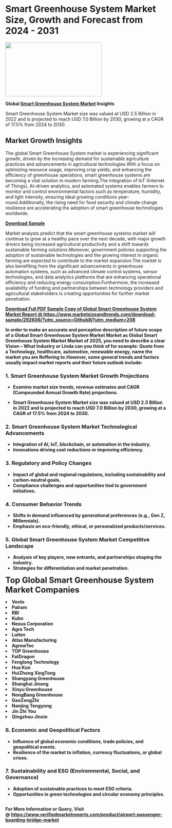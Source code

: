 <H1>Smart Greenhouse System Market Size, Growth and Forecast from 2024 - 2031</H1><img class="aligncenter size-medium wp-image-584254" src="https://thirdeyenews.in/wp-content/uploads/2024/09/Global-Market-Research-300x168.jpeg" alt="" width="300" height="168" /><p><strong>Global&nbsp;<a href="https://www.marketsizeandtrends.com/download-sample/292606/?utm_source=Github8j?utm_medium=208">Smart Greenhouse System Market</a> Insights</strong></p><p>Smart Greenhouse System Market size was valued at USD 2.5 Billion in 2022 and is projected to reach USD 7.0 Billion by 2030, growing at a CAGR of 17.5% from 2024 to 2030.</p><p><h2>Market Growth Insights</h2> <p>The global Smart Greenhouse System market is experiencing significant growth, driven by the increasing demand for sustainable agriculture practices and advancements in agricultural technologies.With a focus on optimizing resource usage, improving crop yields, and enhancing the efficiency of greenhouse operations, smart greenhouse systems are becoming a vital solution in modern farming.The integration of IoT (Internet of Things), AI-driven analytics, and automated systems enables farmers to monitor and control environmental factors such as temperature, humidity, and light intensity, ensuring ideal growing conditions year-round.Additionally, the rising need for food security and climate change resilience are accelerating the adoption of smart greenhouse technologies worldwide.</p> <p><strong><a href="#">Download Sample</a></strong></p> <p>Market analysts predict that the smart greenhouse systems market will continue to grow at a healthy pace over the next decade, with major growth drivers being increased agricultural productivity and a shift towards sustainable farming solutions.Moreover, government policies supporting the adoption of sustainable technologies and the growing interest in organic farming are expected to contribute to the market expansion.The market is also benefiting from the significant advancements in greenhouse automation systems, such as advanced climate control systems, sensor technologies, and data analytics platforms that are enhancing operational efficiency and reducing energy consumption.Furthermore, the increased availability of funding and partnerships between technology providers and agricultural stakeholders is creating opportunities for further market penetration.</p> <p><strong><a href="#"></p><p><span class=""><strong>Download Full PDF Sample Copy of Global Smart Greenhouse System Market Report</strong> @ <a href="https://www.marketsizeandtrends.com/download-sample/292606/?utm_source=Github8j?utm_medium=208" target="_blank">https://www.marketsizeandtrends.com/download-sample/292606/?utm_source=Github8j?utm_medium=208</a></span></p><p>In order to make an accurate and perceptive description of future scope of a Global&nbsp;Smart Greenhouse System Market Market as Global&nbsp;Smart Greenhouse System Market Market of 2025, you need to describe a clear Vision &ndash; What Industry or Linda can you think of for example: Quote from a Technology, healthcare, automotive, renewable energy, name the market you are Reffering to.However, some general trends and factors usually impact market reports and their future outlook include:</p><h3>1.&nbsp;<strong>Smart Greenhouse System Market Growth Projections</strong></h3><ul><li>Examine market size trends, revenue estimates and CAGR (Compounded Annual Growth Rate) projections.</li><li><p>Smart Greenhouse System Market size was valued at USD 2.5 Billion in 2022 and is projected to reach USD 7.0 Billion by 2030, growing at a CAGR of 17.5% from 2024 to 2030.</p></li></ul><h3>2.&nbsp;<strong>Smart Greenhouse System Market Technological Advancements</strong></h3><ul><li>Integration of AI, IoT, blockchain, or automation in the industry.</li><li>Innovations driving cost reductions or improving efficiency.</li></ul><h3>3.&nbsp;<strong>Regulatory and Policy Changes</strong></h3><ul><li>Impact of global and regional regulations, including sustainability and carbon-neutral goals.</li><li>Compliance challenges and opportunities tied to government initiatives.</li></ul><h3>4.&nbsp;<strong>Consumer Behavior Trends</strong></h3><ul><li>Shifts in demand influenced by generational preferences (e.g., Gen Z, Millennials).</li><li>Emphasis on eco-friendly, ethical, or personalized products/services.</li></ul><h3>5.&nbsp;<strong>Global Smart Greenhouse System Market Competitive Landscape</strong></h3><ul><li>Analysis of key players, new entrants, and partnerships shaping the industry.</li><li>Strategies for differentiation and market penetration.</li></ul><p data-pm-slice="1 1 []"><span style="color: inherit; font-family: inherit; font-size: 25px;">Top Global Smart Greenhouse System Market Companies</span></p><div class="" data-test-id=""><p><li>Venlo</li><li> Palram</li><li> RBI</li><li> Kubo</li><li> Nexus Corporation</li><li> Agra Tech</li><li> Luiten</li><li> Atlas Manufacturing</li><li> AgrowTec</li><li> TOP Greenhouse</li><li> FatDragon</li><li> Fenglong Technology</li><li> Hua Kun</li><li> HuiZhong XingTong</li><li> Shangyang Greenhouse</li><li> Shanghai Jinong</li><li> Xinyu Greenhouse</li><li> NongBang Greenhouse</li><li> GaoZongZhi</li><li> Nanjing Tengyong</li><li> Jin Zhi You</li><li> Qingzhou Jinxin</li></p></div><h3>6.&nbsp;<strong>Economic and Geopolitical Factors</strong></h3><ul><li>Influence of global economic conditions, trade policies, and geopolitical events.</li><li>Resilience of the market to inflation, currency fluctuations, or global crises.</li></ul><h3>7.&nbsp;<strong>Sustainability and ESG (Environmental, Social, and Governance)</strong></h3><ul><li>Adoption of sustainable practices to meet ESG criteria.</li><li>Opportunities in green technologies and circular economy principles.</li></ul><h2><strong style="font-size: 14px;">For More Information or Query, Visit @&nbsp;</strong><a style="background-color: #ffffff; font-size: 14px;" href="https://www.marketsizeandtrends.com/report/smart-greenhouse-system-market/" target="_blank">https://www.verifiedmarketreports.com/product/airport-passenger-boarding-bridge-market</a></h2>